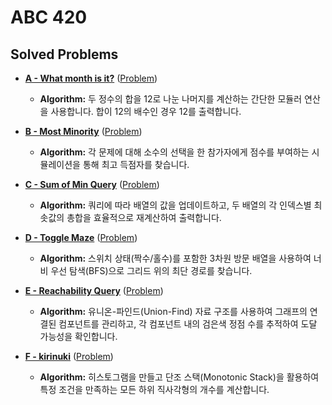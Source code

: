 # ABC 420

## Solved Problems

- **[A - What month is it?](./A.java)** ([Problem](https://atcoder.jp/contests/abc420/tasks/abc420_a))
  - **Algorithm:** 두 정수의 합을 12로 나눈 나머지를 계산하는 간단한 모듈러 연산을 사용합니다. 합이 12의 배수인 경우 12를 출력합니다.

- **[B - Most Minority](./B.java)** ([Problem](https://atcoder.jp/contests/abc420/tasks/abc420_b))
  - **Algorithm:** 각 문제에 대해 소수의 선택을 한 참가자에게 점수를 부여하는 시뮬레이션을 통해 최고 득점자를 찾습니다.

- **[C - Sum of Min Query](./C.java)** ([Problem](https://atcoder.jp/contests/abc420/tasks/abc420_c))
  - **Algorithm:** 쿼리에 따라 배열의 값을 업데이트하고, 두 배열의 각 인덱스별 최솟값의 총합을 효율적으로 재계산하여 출력합니다.

- **[D - Toggle Maze](./D.java)** ([Problem](https://atcoder.jp/contests/abc420/tasks/abc420_d))
  - **Algorithm:** 스위치 상태(짝수/홀수)를 포함한 3차원 방문 배열을 사용하여 너비 우선 탐색(BFS)으로 그리드 위의 최단 경로를 찾습니다.

- **[E - Reachability Query](./E.java)** ([Problem](https://atcoder.jp/contests/abc420/tasks/abc420_e))
  - **Algorithm:** 유니온-파인드(Union-Find) 자료 구조를 사용하여 그래프의 연결된 컴포넌트를 관리하고, 각 컴포넌트 내의 검은색 정점 수를 추적하여 도달 가능성을 확인합니다.

- **[F - kirinuki](./F.java)** ([Problem](https://atcoder.jp/contests/abc420/tasks/abc420_f))
  - **Algorithm:** 히스토그램을 만들고 단조 스택(Monotonic Stack)을 활용하여 특정 조건을 만족하는 모든 하위 직사각형의 개수를 계산합니다.
